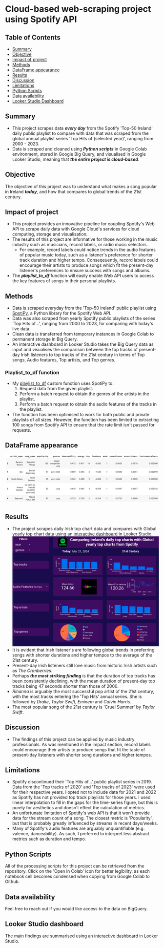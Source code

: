 # Cloud-based web-scraping project using Spotify API

## Table of Contents
* [Summary](#Summary)
* [Objective](#Objective)
* [Impact of project](#Impact-of-project)
* [Methods](#Methods)
* [DataFrame appearance](#DataFrame-appearance)
* [Results](#Results)
* [Discussion](#Discussion)
* [Limitations](#Limitations)
* [Python Scripts](#Python-Scripts)
* [Data availability](#Data-availability)
* [Looker Studio Dashboard](#Looker-Studio-Dashboard)


## Summary
* This project scrapes data ***every day*** from the Spotify 'Top-50 Ireland' daily public playlist to compare with data that was scraped from the global annual playlist series 'Top Hits of (selected year)', ranging from 2000 - 2023.
* Data is scraped and cleaned using ***Python scripts*** in Google Colab environment, stored in Google Big Query, and visualised in Google Looker Studio, meaning that ***the entire project is cloud-based***.

## Objective
The objective of this project was to understand what makes a song popular in Ireland ***today***, and how that compares to global trends of the 21st century.

## Impact of project
* This project provides an innovative pipeline for coupling Spotify's Web API to scrape daily data with Google Cloud's services for cloud computing, storage and visualisation.
* The results of this project are informative for those working in the music industry such as musicians, record labels, or radio music selectors.
  - For example, record labels could notice trends in the audio features of popular music today, such as a listener's preference for shorter track duration and higher     tempo. Conseqeuently, record labels could encourage their artists to produce songs which fit the present-day listener's preferences to ensure success with songs       and albums.
* The ***playlist_to_df*** function will easily enable Web API users to access the key features of songs in their personal playlists.

## Methods
* Data is scraped everyday from the 'Top-50 Ireland' public playlist using [SpotiPy](https://spotipy.readthedocs.io/en/2.22.1/), a Python library for the Spotify Web API.
* Data was also scraped from yearly Spotify public playlists of the series 'Top Hits of...', ranging from 2000 to 2023, for comparing with today's live data.
* Clean data is transferred from temporary instances in Google Colab to permanent storage in Big Query.
* An interactive dashboard in Looker Studio takes the Big Query data as input and visualises the comparison between the top tracks of present-day Irish listeners to top tracks of the 21st century in terms of Top songs, Audio features, Top artists, and Top genres.
### Playlist_to_df function
* My [playlist_to_df](https://github.com/columose/Spotify-API/blob/2e8fc433d7c0dc00a598fb1a867ed7e03bf6d87a/functions.ipynb) custom function uses SpotiPy to:
  1. Request data from the given playlist.
  2. Perform a batch request to obtain the genres of the artists in the playlist.
  3. Perform a batch request to obtain the audio features of the tracks in the playlist.
* The function has been optimised to work for both public and private playlists of all sizes. However, the function has been limited to extracting 100 songs from Spotify API to ensure that the rate limit isn't passed for requests. 

## DataFrame appearance
![Output of df_to_playlist function](https://github.com/columose/Spotify-API/blob/92cbf2579f171d6518156786152c45d29e91fe8c/Images/Spotify_DF.png)

## Results
* The project scrapes daily Irish top chart data and compares with Global yearly top chart data using an [interactive dashboard](https://lookerstudio.google.com/reporting/89c6378a-f65c-40d0-b712-72041bbcd563) in Looker Studio.
![Image of dashboard](https://github.com/columose/Spotify-API/blob/e21aa0ddf9e8cc5d04097b99a84939ac095d6edf/Images/Spotify%20API%20dashboard.png)
* It is evident that Irish listener's are following global trends in preferring songs with shorter durations and higher tempos to the average of the 21st century.
* Present-day Irish listeners still love music from historic Irish artists such as *The Cranberries*.
* Perhaps ***the most striking finding*** is that the duration of top tracks has been consistently declining, with the mean duration of present-day top tracks being 47 seconds shorter than those of 2000.
* *Rihanna* is arguably the most successful pop artist of the 21st century, with the most tracks entering the 'Top Hits' annual series. She is followed by *Drake*, *Taylor Swift*, *Eminem* and *Calvin Harris*.
* The most popular song of the 21st century is 'Cruel Summer' by *Taylor Swift*.

## Discussion
* The findings of this project can be applied by music industry professionals. As was mentioned in the impact section, record labels could encourage their artists to produce songs that fit the taste of present-day listeners with shorter song durations and higher tempos.

## Limitations
* Spotify discontinued their 'Top Hits of...' public playlist series in 2019. Data from the 'Top tracks of 2020' and 'Top tracks of 2023' were used for their respective years. I opted not to include data for 2021 and 2022 as Spotify has not provided top track playlists for those years. I used linear interpolation to fill in the gaps for the time-series figure, but this is purely for aesthetics and doesn't effect the calculation of metrics.
* An unfortunate limitation of Spotify's web API is that it won't provide data for the stream count of a song. The closest metric is 'Popularity', but that is probably greatly influenced by streams in recent days/weeks.
* Many of Spotify's audio features are arguably unquantifiable (e.g. valence, danceability). As such, I preferred to interpret less abstract metrics such as duration and tempo.

## Python Scripts
All of the processing scripts for this project can be retrieved from the repository. Click on the 'Open in Colab' icon for better legibility, as each notebook cell becomes condensed when copying from Google Colab to Github.

## Data availability
Feel free to reach out if you would like access to the data on BigQuery.

## Looker Studio dashboard
The main findings are summarised using an [interactive dashboard](https://lookerstudio.google.com/reporting/89c6378a-f65c-40d0-b712-72041bbcd563) in Looker Studio.

